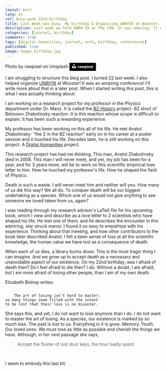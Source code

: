 ```yaml
---
layout: post
lang: en
ref: busy-week-22nd-birthday
title: Last Week was busy. My birthday & Organizing UNRH19 at Wooster. 
description: Last week we held UNRH 19 at The COW. It was amazing. It was also my birthday. There also wasn't a lot of sleep this weekend. Here are some of the things that happened.
categories: [journal, birthday]
comments: true
tags: [digital-humanities, journal, unrh, birthday, conferences]
published: true
image: happy_birthday.jpg
---
```


<embed>Photo by rawpixel on Unsplash <a style="background-color:black;color:white;text-decoration:none;padding:4px 6px;font-family:-apple-system, BlinkMacSystemFont, &quot;San Francisco&quot;, &quot;Helvetica Neue&quot;, Helvetica, Ubuntu, Roboto, Noto, &quot;Segoe UI&quot;, Arial, sans-serif;font-size:12px;font-weight:bold;line-height:1.2;display:inline-block;border-radius:3px" href="https://unsplash.com/@rawpixel?utm_medium=referral&amp;utm_campaign=photographer-credit&amp;utm_content=creditBadge" target="_blank" rel="noopener noreferrer" title="Download free do whatever you want high-resolution photos from rawpixel"><span style="display:inline-block;padding:2px 3px"><svg xmlns="http://www.w3.org/2000/svg" style="height:12px;width:auto;position:relative;vertical-align:middle;top:-2px;fill:white" viewBox="0 0 32 32"><title>unsplash-logo</title><path d="M10 9V0h12v9H10zm12 5h10v18H0V14h10v9h12v-9z"></path></svg></span><span style="display:inline-block;padding:2px 3px">rawpixel</span></a><embed>

I am struggling to structure this blog post. I turned 22 last week. I also helped organize [UNRH19](http://unrh.org/conference/) at Wooster! It was an amazing conference! I'll write more about that in a later post. When I started writing this post, this is what I was actually thinking about:

I am working on a research project for my professor in the Physics department under Dr. Manz. It is called the [BZ-History](http://woosterdigital.org/BZ-history/about) project-  BZ short of Belousov Zhabotinsky reaction. It is this reaction whose scope is difficult to explain. It has been such a rewarding experience. 

My professor has been working on this all of his life. He met Anatol Zhabotinsky- "the Z in the BZ reaction" early on in his career at a poster session and it touched his life. Decades later, he is still working on this project. A [Digital Humanities](https://whatisdigitalhumanities.com/) project.

This research project has had me thinking. This man, Anatol Zhabotinsky died in 2008. This man I will never meet, and yet, my job has been for a year, and for 3 years more, will be to work on this scientific empirical love letter to him. How he touched my professor's life. How he shaped the field of Physics. 

Death is such a waste. I will never meet him and neither will you. How many of us die this way? We all do. To conquer death will be our biggest undertaking as a species. Which one of us would not give anything to see someone we loved taken from us, again?

I was reading through my research advisor's LaTeX file for his upcoming book, which I view and describe as a love letter to 2 scientists who have shaped his life. He met one of them, and he describes the encounter in this admiring, star struck manor. I found it so easy to empathize with his experience. Thinking about that meeting, and how other contributors to the book later described Anatol, I felt a keen sense of loss at all the scientific knowledge, the human value we have lost as a consequence of death.

When each of us dies, a library burns down. This is the most tragic thing I can imagine. And we grow up to accept death as a necessary and unavoidable aspect of our existence. On my 22nd birthday, was I afraid of death then? Do I feel afraid to die then? I do. Without a doubt, I am afraid, but I am more afraid of losing other people, than I am of my own death.

Elizabeth Bishop writes:

<code>
	The art of losing isn’t hard to master;
so many things seem filled with the intent
to be lost that their loss is no disaster.
</code>

She says this, and yet, I do not want to lose anymore than I do. I do not want to master the art of losing. As a species, our existence is marked by so much loss. The past is lost to us. Everything in it is gone. Memory. Youth. Our loved ones. We must lose as little as possible and cherish the things we have. Although, in her next passage she says, 

<blockquote> Accept the fluster
of lost door keys, the hour badly spent.
</blockquote><br>

I seem to embody this last bit.